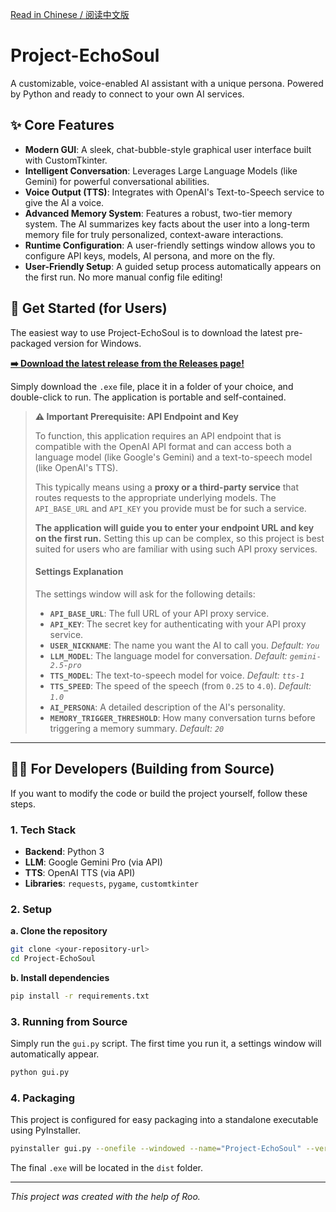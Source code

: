 [Read in Chinese / 阅读中文版](README.zh-CN.md)

# Project-EchoSoul

A customizable, voice-enabled AI assistant with a unique persona. Powered by Python and ready to connect to your own AI services.

## ✨ Core Features

- **Modern GUI**: A sleek, chat-bubble-style graphical user interface built with CustomTkinter.
- **Intelligent Conversation**: Leverages Large Language Models (like Gemini) for powerful conversational abilities.
- **Voice Output (TTS)**: Integrates with OpenAI's Text-to-Speech service to give the AI a voice.
- **Advanced Memory System**: Features a robust, two-tier memory system. The AI summarizes key facts about the user into a long-term memory file for truly personalized, context-aware interactions.
- **Runtime Configuration**: A user-friendly settings window allows you to configure API keys, models, AI persona, and more on the fly.
- **User-Friendly Setup**: A guided setup process automatically appears on the first run. No more manual config file editing!

## 🚀 Get Started (for Users)

The easiest way to use Project-EchoSoul is to download the latest pre-packaged version for Windows.

**[➡️ Download the latest release from the Releases page!](https://github.com/your-username/your-repository-name/releases/latest)**

Simply download the `.exe` file, place it in a folder of your choice, and double-click to run. The application is portable and self-contained.

> **⚠️ Important Prerequisite: API Endpoint and Key**
>
> To function, this application requires an API endpoint that is compatible with the OpenAI API format and can access both a language model (like Google's Gemini) and a text-to-speech model (like OpenAI's TTS).
>
> This typically means using a **proxy or a third-party service** that routes requests to the appropriate underlying models. The `API_BASE_URL` and `API_KEY` you provide must be for such a service.
>
> **The application will guide you to enter your endpoint URL and key on the first run.** Setting this up can be complex, so this project is best suited for users who are familiar with using such API proxy services.
>
> #### Settings Explanation
> The settings window will ask for the following details:
> -   **`API_BASE_URL`**: The full URL of your API proxy service.
> -   **`API_KEY`**: The secret key for authenticating with your API proxy service.
> -   **`USER_NICKNAME`**: The name you want the AI to call you. *Default: `You`*
> -   **`LLM_MODEL`**: The language model for conversation. *Default: `gemini-2.5-pro`*
> -   **`TTS_MODEL`**: The text-to-speech model for voice. *Default: `tts-1`*
> -   **`TTS_SPEED`**: The speed of the speech (from `0.25` to `4.0`). *Default: `1.0`*
> -   **`AI_PERSONA`**: A detailed description of the AI's personality.
> -   **`MEMORY_TRIGGER_THRESHOLD`**: How many conversation turns before triggering a memory summary. *Default: `20`*

---

## 👨‍💻 For Developers (Building from Source)

If you want to modify the code or build the project yourself, follow these steps.

### 1. Tech Stack
- **Backend**: Python 3
- **LLM**: Google Gemini Pro (via API)
- **TTS**: OpenAI TTS (via API)
- **Libraries**: `requests`, `pygame`, `customtkinter`

### 2. Setup
**a. Clone the repository**
```bash
git clone <your-repository-url>
cd Project-EchoSoul
```

**b. Install dependencies**
```bash
pip install -r requirements.txt
```

### 3. Running from Source
Simply run the `gui.py` script. The first time you run it, a settings window will automatically appear.

```bash
python gui.py
```

### 4. Packaging
This project is configured for easy packaging into a standalone executable using PyInstaller.
```bash
pyinstaller gui.py --onefile --windowed --name="Project-EchoSoul" --version-file version.txt
```
The final `.exe` will be located in the `dist` folder.

---
*This project was created with the help of Roo.*